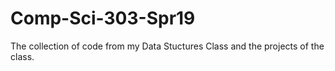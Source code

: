# Comp-Sci-303-Spr19
The collection of code from my Data Stuctures Class and the projects of the class.
